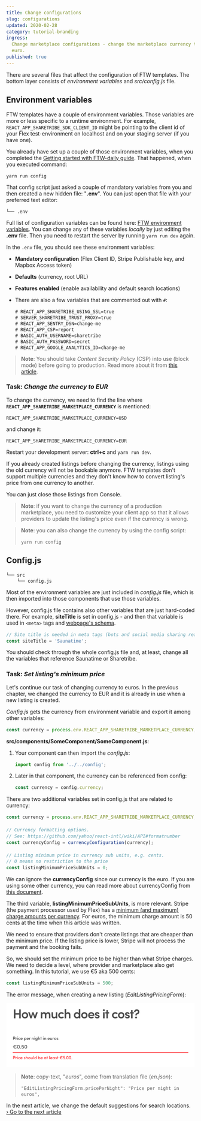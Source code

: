 ```yaml
---
title: Change configurations
slug: configurations
updated: 2020-02-28
category: tutorial-branding
ingress:
  Change marketplace configurations - change the marketplace currency to
  euro.
published: true
---
```


There are several files that affect the configuration of FTW templates.
The bottom layer consists of _environment variables_ and _src/config.js_
file.

## Environment variables

FTW templates have a couple of environment variables. Those variables
are more or less specific to a runtime environment. For example,
`REACT_APP_SHARETRIBE_SDK_CLIENT_ID` might be pointing to the client id
of your Flex test-environment on localhost and on your staging server
(if you have one).

You already have set up a couple of those environment variables, when
you completed the
[Getting started with FTW-daily guide](/introduction/getting-started-with-ftw-daily/).
That happened, when you executed command:

```shell
yarn run config
```

That config script just asked a couple of mandatory variables from you
and then created a new hidden file: "**.env**". You can just open that
file with your preferred text editor:

```shell
└── .env
```

Full list of configuration variables can be found here:
[FTW environment variables](/ftw-configuration/ftw-env/). You can change
any of these variables _locally_ by just editing the **.env** file. Then
you need to restart the server by running `yarn run dev` again.

<extrainfo title="What you should see inside .env file?">

In the `.env` file, you should see these environment variables:

- **Mandatory configuration** (Flex Client ID, Stripe Publishable key,
  and Mapbox Access token)
- **Defaults** (currency, root URL)
- **Features enabled** (enable availability and default search
  locations)
- There are also a few variables that are commented out with `#`:

  ```shell
  # REACT_APP_SHARETRIBE_USING_SSL=true
  # SERVER_SHARETRIBE_TRUST_PROXY=true
  # REACT_APP_SENTRY_DSN=change-me
  # REACT_APP_CSP=report
  # BASIC_AUTH_USERNAME=sharetribe
  # BASIC_AUTH_PASSWORD=secret
  # REACT_APP_GOOGLE_ANALYTICS_ID=change-me
  ```

> **Note**: You should take _Content Security Policy_ (CSP) into use
> (block mode) before going to production. Read more about it from
> [this article](/ftw-security/how-to-set-up-csp-for-ftw/).

</extrainfo>

### Task: _Change the currency to EUR_

To change the currency, we need to find the line where
**`REACT_APP_SHARETRIBE_MARKETPLACE_CURRENCY`** is mentioned:

```shell
REACT_APP_SHARETRIBE_MARKETPLACE_CURRENCY=USD
```

and change it:

```shell
REACT_APP_SHARETRIBE_MARKETPLACE_CURRENCY=EUR
```

Restart your development server: **ctrl+c** and `yarn run dev`.

<extrainfo title="Why my old listings have a wrong currency?">

If you already created listings before changing the currency, listings
using the old currency will not be bookable anymore. FTW templates don't
support multiple currencies and they don't know how to convert listing's
price from one currency to another.

You can just close those listings from Console.

> **Note**: if you want to change the currency of a production
> marketplace, you need to customize your client app so that it allows
> providers to update the listing's price even if the currency is wrong.

</extrainfo>

> **Note**: you can also change the currency by using the config script:
>
> ```shell
> yarn run config
> ```

## Config.js

```shell
└── src
    └── config.js
```

Most of the environment variables are just included in _config.js_ file,
which is then imported into those components that use those variables.

However, config.js file contains also other variables that are just
hard-coded there. For example, **siteTitle** is set in config.js - and
then that variable is used in `<meta>` tags and
[webpage's schema](https://schema.org/).

```js
// Site title is needed in meta tags (bots and social media sharing reads those)
const siteTitle = 'Saunatime';
```

You should check through the whole config.js file and, at least, change
all the variables that reference Saunatime or Sharetribe.

### Task: _Set listing's minimum price_

Let's continue our task of changing currency to euros. In the previous
chapter, we changed the currency to EUR and it is already in use when a
new listing is created.

<extrainfo title="Extra: how to import currency on component file?">

_Config.js_ gets the currency from environment variable and export it
among other variables:

```js
const currency = process.env.REACT_APP_SHARETRIBE_MARKETPLACE_CURRENCY;
```

**src/components/SomeComponent/SomeComponent.js**:

1. Your component can then import the _config.js_:

   ```js
   import config from '../../config';
   ```

2. Later in that component, the currency can be referenced from config:
   ```js
   const currency = config.currency;
   ```

</extrainfo>

There are two additional variables set in config.js that are related to
currency:

```js
const currency = process.env.REACT_APP_SHARETRIBE_MARKETPLACE_CURRENCY;

// Currency formatting options.
// See: https://github.com/yahoo/react-intl/wiki/API#formatnumber
const currencyConfig = currencyConfiguration(currency);

// Listing minimum price in currency sub units, e.g. cents.
// 0 means no restriction to the price
const listingMinimumPriceSubUnits = 0;
```

We can ignore the **currencyConfig** since our currency is the euro. If
you are using some other currency, you can read more about
currencyConfig from
[this document](/ftw-configuration/how-to-set-up-currency-in-ftw/#3-check-the-currency-configjs-file).

The third variable, **listingMinimumPriceSubUnits**, is more relevant.
Stripe (the payment processor used by Flex) has a
[minimum (and maximum) charge amounts per currency](https://stripe.com/docs/currencies#minimum-and-maximum-charge-amounts).
For euros, the minimum charge amount is 50 cents at the time when this
article was written.

We need to ensure that providers don't create listings that are cheaper
than the minimum price. If the listing price is lower, Stripe will not
process the payment and the booking fails.

So, we should set the minimum price to be higher than what Stripe
charges. We need to decide a level, where provider and marketplace also
get something. In this tutorial, we use €5 aka 500 cents:

```js
const listingMinimumPriceSubUnits = 500;
```

The error message, when creating a new listing
(_EditListingPricingForm_):

![EditListingPricingForm: validation for minimum price](./minimum-price.png)

> **Note**: copy-text, "_euros_", come from translation file
> (_en.json_):<br/>
>
> ```
> "EditListingPricingForm.pricePerNight": "Price per night in euros",
> ```

In the next article, we change the default suggestions for search
locations.<br />
[› Go to the next article](/tutorial-branding/change-default-locations/)
